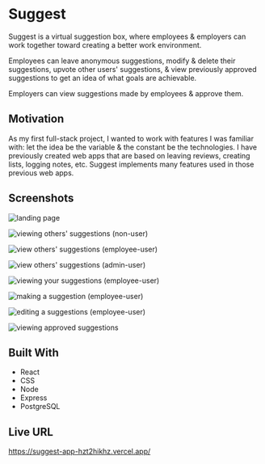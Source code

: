 # Suggest

Suggest is a virtual suggestion box, where employees & employers can work together toward creating a better work environment.

Employees can leave anonymous suggestions, modify & delete their suggestions, upvote other users' suggestions, & view previously approved suggestions to get an idea of what goals are achievable.

Employers can view suggestions made by employees & approve them.

## Motivation

As my first full-stack project, I wanted to work with features I was familiar with: let the idea be the variable & the constant be the technologies. I have previously created web apps that are based on leaving reviews, creating lists, logging notes, etc. Suggest implements many features used in those previous web apps.

## Screenshots

![landing page](https://i.imgur.com/vow6JDA.png)

![viewing others' suggestions (non-user)](https://i.imgur.com/vyliC3h.png)

![view others' suggestions (employee-user)](https://i.imgur.com/6zEtq3B.png)

![view others' suggestions (admin-user)](https://i.imgur.com/tjxEczQ.png)

![viewing your suggestions (employee-user)](https://i.imgur.com/oEa4mR2.png)

![making a suggestion (employee-user)](https://i.imgur.com/Ldk9r1v.png)

![editing a suggestions (employee-user)](https://i.imgur.com/eiAtWmV.png)

![viewing approved suggestions](https://i.imgur.com/GOdvIjE.png)

## Built With

- React
- CSS
- Node
- Express
- PostgreSQL

## Live URL

https://suggest-app-hzt2hikhz.vercel.app/
